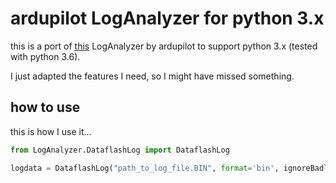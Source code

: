 # ardupilot LogAnalyzer for python 3.x

this is a port of [this](https://github.com/ArduPilot/ardupilot/tree/master/Tools/LogAnalyzer) LogAnalyzer by ardupilot to support python 3.x (tested with python 3.6).

I just adapted the features I need, so I might have missed something.

## how to use

this is how I use it...
```python
from LogAnalyzer.DataflashLog import DataflashLog

logdata = DataflashLog("path_to_log_file.BIN", format='bin', ignoreBadlines=True)
```
